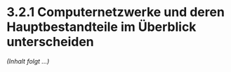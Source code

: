 # 3.2.1 Computernetzwerke und deren Hauptbestandteile im Überblick unterscheiden

*(Inhalt folgt ...)*
